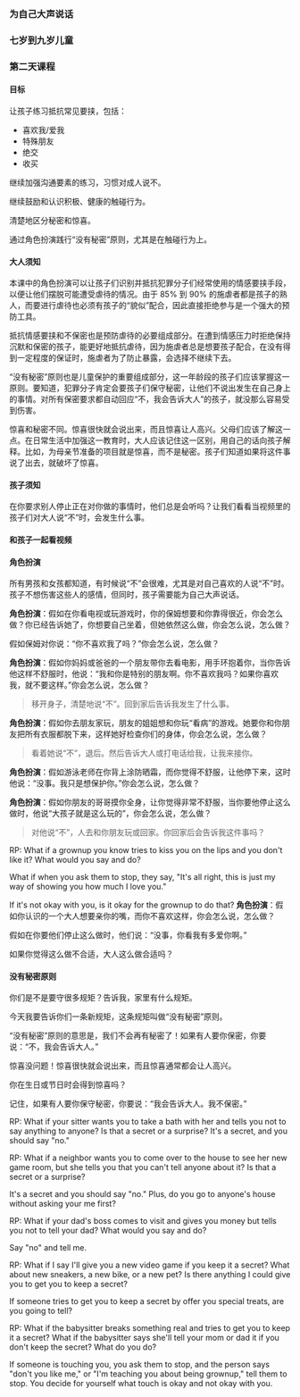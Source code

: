 ### 为自己大声说话

### 七岁到九岁儿童

### 第二天课程

#### 目标

让孩子练习抵抗常见要挟，包括：

* 喜欢我/爱我
* 特殊朋友
* 绝交
* 收买

继续加强沟通要素的练习，习惯对成人说不。

继续鼓励和认识积极、健康的触碰行为。

清楚地区分秘密和惊喜。

通过角色扮演践行“没有秘密”原则，尤其是在触碰行为上。

#### 大人须知

本课中的角色扮演可以让孩子们识别并抵抗犯罪分子们经常使用的情感要挟手段，以便让他们摆脱可能遭受虐待的情况。由于 85% 到 90% 的施虐者都是孩子的熟人，而要进行虐待也必须有孩子的“貌似”配合，因此直接拒绝参与是一个强大的预防工具。

抵抗情感要挟和不保密也是预防虐待的必要组成部分。在遭到情感压力时拒绝保持沉默和保密的孩子，能更好地抵抗虐待，因为施虐者总是想要孩子配合，在没有得到一定程度的保证时，施虐者为了防止暴露，会选择不继续下去。

“没有秘密”原则也是儿童保护的重要组成部分，这一年龄段的孩子们应该掌握这一原则。要知道，犯罪分子肯定会要孩子们保守秘密，让他们不说出发生在自己身上的事情。对所有保密要求都自动回应“不，我会告诉大人”的孩子，就没那么容易受到伤害。

惊喜和秘密不同。惊喜很快就会说出来，而且惊喜让人高兴。父母们应该了解这一点。在日常生活中加强这一教育时，大人应该记住这一区别，用自己的话向孩子解释。比如，为母亲节准备的项目就是惊喜，而不是秘密。孩子们知道如果将这件事说了出去，就破坏了惊喜。

#### 孩子须知

在你要求别人停止正在对你做的事情时，他们总是会听吗？让我们看看当视频里的孩子们对大人说“不”时，会发生什么事。

#### 和孩子一起看视频

#### 角色扮演

所有男孩和女孩都知道，有时候说“不”会很难，尤其是对自己喜欢的人说“不”时。孩子不想伤害这些人的感情，但同时，孩子需要能为自己大声说话。

**角色扮演**：假如在你看电视或玩游戏时，你的保姆想要和你靠得很近，你会怎么做？你已经告诉她了，你想要自己坐着，但她依然这么做，你会怎么说，怎么做？

假如保姆对你说：“你不喜欢我了吗？”你会怎么说，怎么做？

**角色扮演**：假如你妈妈或爸爸的一个朋友带你去看电影，用手环抱着你，当你告诉他这样不舒服时，他说：“我和你是特别的朋友啊。你不喜欢我吗？如果你喜欢我，就不要这样。”你会怎么说，怎么做？

> 移开身子，清楚地说“不”。回到家后告诉我发生了什么事。

**角色扮演**：假如你去朋友家玩，朋友的姐姐想和你玩“看病”的游戏。她要你和你朋友把所有衣服都脱下来，这样她好检查你们的身体，你会怎么说，怎么做？

> 看着她说“不”，退后。然后告诉大人或打电话给我，让我来接你。

**角色扮演**：假如游泳老师在你背上涂防晒霜，而你觉得不舒服，让他停下来，这时他说：“没事。我只是想保护你。”你会怎么说，怎么做？

**角色扮演**：假如你朋友的哥哥摸你全身，让你觉得非常不舒服，当你要他停止这么做时，他说“大孩子就是这么玩的”，你会怎么说，怎么做？

> 对他说“不”，人去和你朋友玩或回家。你回家后会告诉我这件事吗？

RP:   What if a grownup you know tries to kiss you on the lips and you don't like it?   What would you say and do?

What if when you ask them to stop, they say, "It's all right, this is just my way of showing you how much I love you."

If it's not okay with you, is it okay for the grownup to do that?
**角色扮演**：假如你认识的一个大人想要亲你的嘴，而你不喜欢这样，你会怎么说，怎么做？

假如在你要他们停止这么做时，他们说：“没事，你看我有多爱你啊。”

如果你觉得这么做不合适，大人这么做合适吗？

#### 没有秘密原则

你们是不是要守很多规矩？告诉我，家里有什么规矩。

今天我要告诉你们一条新规矩，这条规矩叫做“没有秘密”原则。

“没有秘密”原则的意思是，我们不会再有秘密了！如果有人要你保密，你要说：“不，我会告诉大人。”

惊喜没问题！惊喜很快就会说出来，而且惊喜通常都会让人高兴。

你在生日或节日时会得到惊喜吗？

记住，如果有人要你保守秘密，你要说：“我会告诉大人。我不保密。”

RP:   What if your sitter wants you to take a bath with her and tells you not to say anything to anyone?
Is that a secret or a surprise? It's a secret, and you should say "no."

RP:  What if a neighbor wants you to come over to the house to see her new game room, but she tells you that you can't tell anyone about it?  Is that a secret or a surprise?

It's a secret and you should say "no."  Plus, do you go to anyone's house without asking your me first? 

RP:   What if your dad's boss comes to visit and gives you money but tells you not to tell your dad? What would you say and do?

Say "no" and tell me.

RP:   What if I say I'll give you a new video game if you keep it a secret?  What about new sneakers, a new bike, or a new pet?  Is there anything I could give you to get you to keep a secret?

If someone tries to get you to keep a secret by offer you special treats, are you going to tell?

RP:   What if the babysitter breaks something real and tries to get you to keep it a secret?  What if the babysitter says she'll tell your mom or dad it if you don't keep the secret? What do you do? 

If someone is touching you, you ask them to stop, and the person says "don't you like me," or "I'm teaching you about being grownup," tell them to stop.  You decide for yourself what touch is okay and not okay with you.





